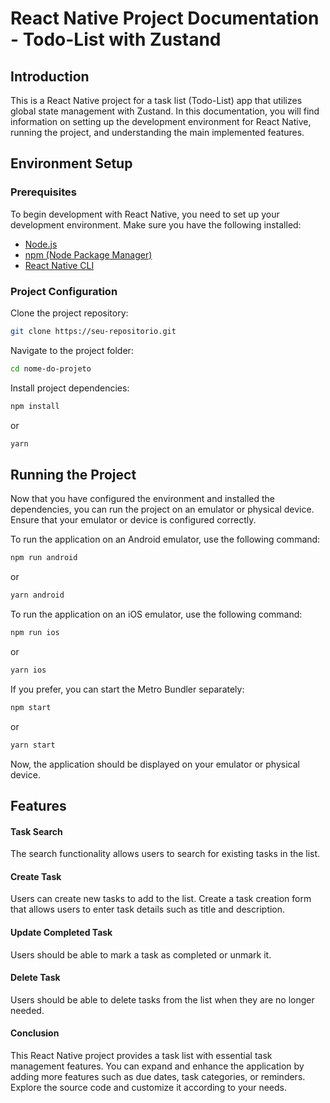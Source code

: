 # React Native Project Documentation - Todo-List with Zustand

## Introduction
This is a React Native project for a task list (Todo-List) app that utilizes global state management with Zustand. In this documentation, you will find information on setting up the development environment for React Native, running the project, and understanding the main implemented features.

## Environment Setup
### Prerequisites
To begin development with React Native, you need to set up your development environment. Make sure you have the following installed:

- [Node.js](https://nodejs.org/en)
- [npm (Node Package Manager)](https://www.npmjs.com/)
- [React Native CLI](https://reactnative.dev/docs/environment-setup)

### Project Configuration
Clone the project repository:

```bash
git clone https://seu-repositorio.git
```


Navigate to the project folder:

```bash
cd nome-do-projeto
```

Install project dependencies:

```bash
npm install
```

or

```bash
yarn
```

## Running the Project
Now that you have configured the environment and installed the dependencies, you can run the project on an emulator or physical device. Ensure that your emulator or device is configured correctly.

To run the application on an Android emulator, use the following command:

```bash
npm run android
```

or 

```bash
yarn android
```

To run the application on an iOS emulator, use the following command:

```bash
npm run ios
```
or
```bash
yarn ios
```

If you prefer, you can start the Metro Bundler separately:

```bash
npm start
```
or

```bash
yarn start
```

Now, the application should be displayed on your emulator or physical device.

## Features
#### Task Search
The search functionality allows users to search for existing tasks in the list.

#### Create Task
Users can create new tasks to add to the list. Create a task creation form that allows users to enter task details such as title and description.

#### Update Completed Task
Users should be able to mark a task as completed or unmark it.

#### Delete Task
Users should be able to delete tasks from the list when they are no longer needed.

#### Conclusion
This React Native project provides a task list with essential task management features. You can expand and enhance the application by adding more features such as due dates, task categories, or reminders. Explore the source code and customize it according to your needs.
